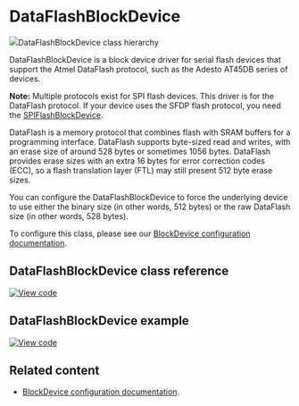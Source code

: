 # DataFlashBlockDevice

<span class="images">![](http://os.mbed.com/docs/development/mbed-os-api-doxy/class_data_flash_block_device.png)<span>DataFlashBlockDevice class hierarchy</span></span>

DataFlashBlockDevice is a block device driver for serial flash devices that support the Atmel DataFlash protocol, such as the Adesto AT45DB series of devices.

<span class="notes">**Note:** Multiple protocols exist for SPI flash devices. This driver is for the DataFlash protocol. If your device uses the SFDP flash protocol, you need the [SPIFlashBlockDevice](../apis/spi-flash-block-device.html).</span>

DataFlash is a memory protocol that combines flash with SRAM buffers for a programming interface. DataFlash supports byte-sized read and writes, with an erase size of around 528 bytes or sometimes 1056 bytes. DataFlash provides erase sizes with an extra 16 bytes for error correction codes (ECC), so a flash translation layer (FTL) may still present 512 byte erase sizes.

You can configure the DataFlashBlockDevice to force the underlying device to use either the binary size (in other words, 512 bytes) or the raw DataFlash size (in other words, 528 bytes).

To configure this class, please see our [BlockDevice configuration documentation](../apis/data-options-and-config.html).

## DataFlashBlockDevice class reference

[![View code](https://www.mbed.com/embed/?type=library)](https://os.mbed.com/docs/mbed-os/development/mbed-os-api-doxy/class_data_flash_block_device.html)

## DataFlashBlockDevice example

[![View code](https://www.mbed.com/embed/?url=https://github.com/ARMmbed/mbed-os-snippet-DataFlashBlockDevice/tree/v6.0)](https://github.com/ARMmbed/mbed-os-snippet-DataFlashBlockDevice/blob/v6.0/main.cpp)

## Related content

- [BlockDevice configuration documentation](../apis/data-options-and-config.html).
